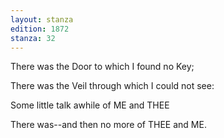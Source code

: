 ```yaml
---
layout: stanza
edition: 1872
stanza: 32
---
```


There was the Door to which I found no Key;

There was the Veil through which I could not see:

Some little talk awhile of ME and THEE

There was--and then no more of THEE and ME.